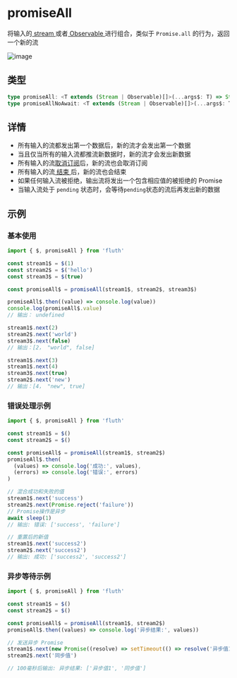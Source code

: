 # promiseAll

将输入的[ stream ](/cn/api/stream#stream)或者[ Observable ](/cn/api/observable)进行组合，类似于 `Promise.all` 的行为，返回一个新的流

![image](/promiseAll.drawio.svg)

## 类型

```typescript
type promiseAll: <T extends (Stream | Observable)[]>(...args$: T) => Stream<StreamTupleValues<T>>;
type promiseAllNoAwait: <T extends (Stream | Observable)[]>(...args$: T) => Stream<StreamTupleValues<T>>;
```

## 详情

- 所有输入的流都发出第一个数据后，新的流才会发出第一个数据
- 当且仅当所有的输入流都推流新数据时，新的流才会发出新数据
- 所有输入的流[取消订阅](/cn/guide/base.html#取消订阅)后，新的流也会取消订阅
- 所有输入的流[ 结束 ](/cn/guide/base#结束)后，新的流也会结束
- 如果任何输入流被拒绝，输出流将发出一个包含相应值的被拒绝的 Promise
- 当输入流处于 `pending` 状态时，会等待`pending`状态的流后再发出新的数据

## 示例

### 基本使用

```typescript
import { $, promiseAll } from 'fluth'

const stream1$ = $(1)
const stream2$ = $('hello')
const stream3$ = $(true)

const promiseAll$ = promiseAll(stream1$, stream2$, stream3$)

promiseAll$.then((value) => console.log(value))
console.log(promiseAll$.value)
// 输出： undefined

stream1$.next(2)
stream2$.next('world')
stream3$.next(false)
// 输出：[2， "world", false]

stream1$.next(3)
stream1$.next(4)
stream3$.next(true)
stream2$.next('new')
// 输出：[4， "new", true]
```

### 错误处理示例

```typescript
import { $, promiseAll } from 'fluth'

const stream1$ = $()
const stream2$ = $()

const promiseAll$ = promiseAll(stream1$, stream2$)
promiseAll$.then(
  (values) => console.log('成功:', values),
  (errors) => console.log('错误:', errors)
)

// 混合成功和失败的值
stream1$.next('success')
stream2$.next(Promise.reject('failure'))
// Promise操作是异步
await sleep(1)
// 输出: 错误: ['success', 'failure']

// 重置后的新值
stream1$.next('success2')
stream2$.next('success2')
// 输出: 成功: ['success2', 'success2']
```

### 异步等待示例

```typescript
import { $, promiseAll } from 'fluth'

const stream1$ = $()
const stream2$ = $()

const promiseAll$ = promiseAll(stream1$, stream2$)
promiseAll$.then((values) => console.log('异步结果:', values))

// 发送异步 Promise
stream1$.next(new Promise((resolve) => setTimeout(() => resolve('异步值1'), 100)))
stream2$.next('同步值')

// 100毫秒后输出: 异步结果: ['异步值1', '同步值']
```
